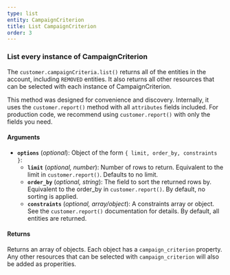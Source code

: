 ```yaml
---
type: list
entity: CampaignCriterion
title: List CampaignCriterion
order: 3
---
```


### List every instance of CampaignCriterion

The `customer.campaignCriteria.list()` returns all of the entities in the account, including `REMOVED` entities. It also returns all other resources that can be selected with each instance of CampaignCriterion.

This method was designed for convenience and discovery. Internally, it uses the `customer.report()` method with all `attributes` fields included. For production code, we recommend using `customer.report()` with only the fields you need.

#### Arguments

- **`options`** (_optional_): Object of the form `{ limit, order_by, constraints }`:
  - **`limit`** (_optional, number_): Number of rows to return. Equivalent to the limit in `customer.report()`. Defaults to no limit.
  - **`order_by`** (_optional, string_): The field to sort the returned rows by. Equivalent to the order_by in `customer.report()`. By default, no sorting is applied.
  - **`constraints`** (_optional, array/object_): A constraints array or object. See the `customer.report()` documentation for details. By default, all entities are returned.

#### Returns

Returns an array of objects.
Each object has a `campaign_criterion` property. Any other resources that can be selected with `campaign_criterion` will also be added as properities.
